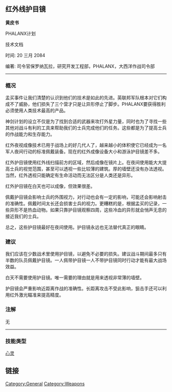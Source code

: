 ## 红外线护目镜

**黄皮书**

PHALANX计划

技术文档

时间: 20 三月 2084

编著: 司令官保罗纳瓦拉，研究开发工程部，PHALANX，大西洋作战司令部

------------------------------------------------------------------------

### 概况

孟买事件让我们清楚的认识到他们的技术是如此的先进。英联邦军队根本对它们构成不了威胁，他们损失了三个营才只是让异形停止了脚步。PHALANX要获得胜利必须使用人类技术最高的产品。

神剑计划的设立不仅是为了找到合适的武器来攻打外星力量，同时也为了寻找一些其他对战斗有利的工具来帮助我们的士兵完成他们的任务。这些都是为了提高士兵的作战能力和生存能力。

红外夜视成像技术已用于战场上的好几代人了，越来越小的体积使它已经成为一名军人夜间行动的标准佩戴装备。现在的红外成像设备大小和游泳护目镜差不多。

红外护目镜使用红外线扫描前方的区域，然后成像在镜片上。在夜间使用能大大提高士兵的视觉范围，甚至可以透视一些比较薄的建筑。厚的墙壁还没有办法透视。当然，红外透视只能确定有生命活动而无法区分是人类还是异形。

红外护目镜在白天也可以成像，但效果很差。

佩戴护目镜会影响士兵的外围视力，对行动也会有一定的影响，可能还会影响射击的准确性。佩戴时间太长还会损害士兵的视力。更糟糕的是，根据孟买的记录，一些异形不是热血动物。如果只靠护目镜观察四周，这些冷血的异形就会悄声无息的接近我们的士兵。

总之，这些护目镜最好在夜间使用。护目镜永远也无法替代真正的眼睛。

### 建议

我们应该在少数战术里使用护目镜，以避免不必要的损失。建议战斗期间最多只有半数的队员佩戴护目镜。一人佩带护目镜一人不带护目镜同时行动才能有最大战场效益。

白天不需要使用护目镜。唯一需要的理由就是用来透视非常薄的墙壁。

护目镜会严重影响近距离作战的准确性。长距离攻击不受此影响，狙击手还可以利用红外激光瞄准来提高精度。

### 注解

无

------------------------------------------------------------------------

### 技能类型

[心灵](技能#心灵 "wikilink")

## 链接

[Category:General](Category:General "wikilink")
[Category:Weapons](Category:Weapons "wikilink")